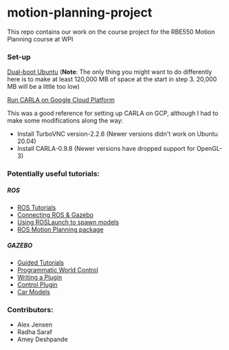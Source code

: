 # motion-planning-project
This repo contains our work on the course project for the RBE550 Motion Planning course at WPI 

### Set-up
[Dual-boot Ubuntu](https://www.tecmint.com/install-ubuntu-alongside-with-windows-dual-boot/)
(**Note**: The only thing you might want to do differently here is to make at least 120,000 MB of space at 
the start in step 3. 20,000 MB will be a little too low)

[Run CARLA on Google Cloud Platform](https://github.com/MichaelBosello/carla-colab/blob/master/carla-simulator.ipynb)

This was a good reference for setting up CARLA on GCP, although I had to make some modifications along the way:
- Install TurboVNC version-2.2.6 (Newer versions didn't work on Ubuntu 20.04)
- Install CARLA-0.9.8 (Newer versions have dropped support for OpenGL-3)

### Potentially useful tutorials:

##### ROS

- [ROS Tutorials](http://wiki.ros.org/ROS/Tutorials)
- [Connecting ROS & Gazebo](http://gazebosim.org/tutorials?cat=connect_ros)
- [Using ROSLaunch to spawn models](http://gazebosim.org/tutorials?tut=ros_roslaunch&cat=connect_ros)
- [ROS Motion Planning package](http://wiki.ros.org/navigation)

##### GAZEBO

- [Guided Tutorials](http://gazebosim.org/tutorials?cat=guided_b)
- [Programmatic World Control](http://gazebosim.org/tutorials?tut=plugins_world_properties&cat=write_plugin)
- [Writing a Plugin](http://gazebosim.org/tutorials?cat=write_plugin)
- [Control Plugin](http://gazebosim.org/tutorials?cat=guided_i&tut=guided_i5)
- [Car Models](https://github.com/ayushgaud/gazebo_cars)

### Contributors:
  - Alex Jensen
  - Radha Saraf
  - Amey Deshpande
